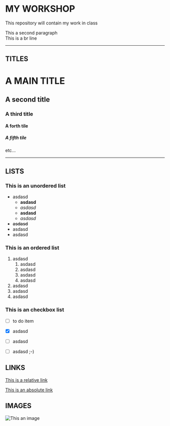 # MY WORKSHOP
This repository will contain my work in class

This a second paragraph<br>
This is a br line

---

## TITLES

# A MAIN TITLE

## A second title

### A third title

#### A forth tile

##### A fifth tile

etc...

---

## LISTS

### This is an unordered list
- asdasd
  - **asdasd**
  - *asdasd*
  - **asdasd**
  - *asdasd*
- ~~asdasd~~
- asdasd
- asdasd

### This is an ordered list
1. asdasd
   1. asdasd
   2. asdasd
   3. asdasd
   4. asdasd
2. asdasd
3. asdasd
4. asdasd

### This is an checkbox list
- [ ] to do item
- [x] asdasd
- [ ] asdasd
- [ ] asdasd ;-)


## LINKS

[This is a relative link](HTML-CSS/index.html)

[This is an absolute link](https://poco.squarelabel.com/tutos/#streaming)


## IMAGES


![This an image](https://www.sciencenews.org/wp-content/uploads/2019/01/013019_JR_panda-diet_feat.jpg)
